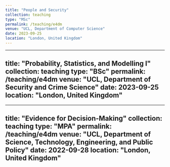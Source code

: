 ```yaml
---
title: "People and Security"
collection: teaching
type: "MSc"
permalink: /teaching/e4dm
venue: "UCL, Department of Computer Science"
date: 2023-09-25
location: "London, United Kingdom"
---
```


---
title: "Probability, Statistics, and Modelling I"
collection: teaching
type: "BSc"
permalink: /teaching/e4dm
venue: "UCL, Department of Security and Crime Science"
date: 2023-09-25
location: "London, United Kingdom"
---

---
title: "Evidence for Decision-Making"
collection: teaching
type: "MPA"
permalink: /teaching/e4dm
venue: "UCL, Department of Science, Technology, Engineering, and Public Policy"
date: 2022-09-28
location: "London, United Kingdom"
---
<!-- 
This is a description of a teaching experience. You can use markdown like any other post.

Heading 1
======

Heading 2
======

Heading 3
====== -->
